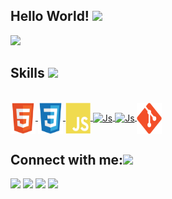 ## Hello World! <img src="https://github.com/TheDudeThatCode/TheDudeThatCode/blob/master/Assets/Earth.gif" height="20px">

<div>
  <a href="https://github.com/matheuscaso">
  <img height="160em" src="https://github-readme-stats.vercel.app/api/top-langs/?username=matheuscaso&layout=compact&langs_count=16&theme=dark"/></a>
</div>
  
## Skills <img src="https://github.com/TheDudeThatCode/TheDudeThatCode/blob/master/Assets/Medal.gif" height="20px">
  <div style="display: inline_block"><br>
  <a href="https://github.com/matheuscaso">
  <img align="center" alt="HTML" height="50" width="40" src="https://raw.githubusercontent.com/devicons/devicon/master/icons/html5/html5-original.svg">
  <img align="center" alt="CSS" height="50" width="40" src="https://raw.githubusercontent.com/devicons/devicon/master/icons/css3/css3-original.svg">
  <img align="center" alt="Js" height="50" width="40" src="https://raw.githubusercontent.com/devicons/devicon/master/icons/javascript/javascript-plain.svg">
  <img align="center" alt="Js" height="50" width="40" src="https://cdn.jsdelivr.net/gh/devicons/devicon/icons/python/python-original.svg" />
  <img align="center" alt="Js" height="50" width="40" src="https://cdn.jsdelivr.net/gh/devicons/devicon/icons/mysql/mysql-original-wordmark.svg" />

  <img align="center" alt="Git" height="50" width="40" src="https://raw.githubusercontent.com/devicons/devicon/master/icons/git/git-original.svg">
  </a>
</div>

## Connect with me:<img src="https://github.com/TheDudeThatCode/TheDudeThatCode/blob/master/Assets/Handshake.gif" height="32px">
  
  <a href="https://instagram.com/matheusca.s" target="_blank"><img src="https://img.shields.io/badge/-Instagram-%23E4405F?style=for-the-badge&logo=instagram&logoColor=white" target="_blank"></a>
  <a href="https://discord.com/channels/Matheus%20Cavalcante#7024" target="_blank"><img src="https://img.shields.io/badge/Discord-7289DA?style=for-the-badge&logo=discord&logoColor=white" target="_blank"></a> 
  <a href = "mailto:matheuscasoares@gmail.com"><img src="https://img.shields.io/badge/-Gmail-%23333?style=for-the-badge&logo=gmail&logoColor=white" target="_blank"></a>
  <a href="https://www.linkedin.com/in/matheusc-s" target="_blank"><img src="https://img.shields.io/badge/-LinkedIn-%230077B5?style=for-the-badge&logo=linkedin&logoColor=white" target="_blank"></a>
    
   
